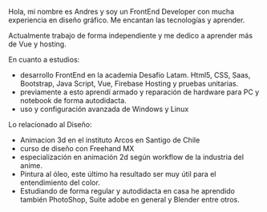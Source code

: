 Hola, mi nombre es Andres y soy un FrontEnd Developer con mucha experiencia en diseño gráfico. Me encantan las tecnologías y aprender.

Actualmente trabajo de forma independiente y me dedico a aprender más de Vue y hosting.

En cuanto a estudios:
-	desarrollo FrontEnd en la academia Desafio Latam.
Html5, CSS, Saas, Bootstrap, Java Script, Vue, Firebase Hosting y pruebas unitarias.
-	previamente a esto aprendí armado y reparación de hardware para PC y notebook de forma autodidacta.
-	uso y configuración avanzada de Windows y Linux

Lo relacionado al Diseño:
-	Animacion 3d en el instituto Arcos en Santigo de Chile
-	curso de diseño con Freehand MX
-	 especialización en animación 2d según workflow de la industria del anime.
- 	Pintura al óleo, este último ha resultado ser muy útil para el entendimiento del color.
-	Estudiando de forma regular y autodidacta en casa he aprendido también PhotoShop, Suite adobe en general y Blender entre otros.
